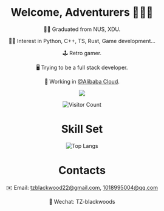 
<div align=center>
  
  # Welcome, Adventurers 🧙🏻‍♂️
  
  👨‍🎓 Graduated from NUS, XDU.

  🧑‍💻 Interest in Python, C++, TS, Rust, Game development...
  
  🕹️ Retro gamer.
  
  🖥️ Trying to be a full stack developer.

  💼 Working in [@Alibaba Cloud](https://github.com/aliyun).

  ![](https://github-readme-stats.vercel.app/api?username=zxypro1&show_icons=true&theme=transparent)

  ![Visitor Count](https://profile-counter.glitch.me/zxypro1/count.svg)

  # Skill Set

  ![Top Langs](https://github-readme-stats.vercel.app/api/top-langs/?username=zxypro1&layout=compact&theme=tokyonight)

  # Contacts

  ✉️ Email: tzblackwood22@gmail.com, 1018995004@qq.com
  
  💬 Wechat: TZ-blackwoods
  
</div>



<!---
zxypro1/zxypro1 is a ✨ special ✨ repository because its `README.md` (this file) appears on your GitHub profile.
You can click the Preview link to take a look at your changes.
--->
